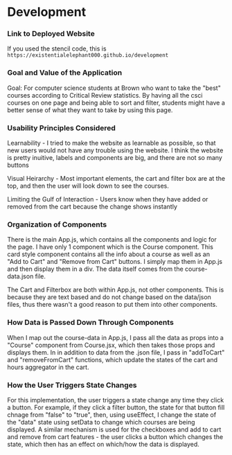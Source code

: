# Development

### Link to Deployed Website
If you used the stencil code, this is `https://existentialelephant000.github.io/development`


### Goal and Value of the Application
Goal: For computer science students at Brown who want to take the "best" courses according to Critical
Review statistics. By having all the csci courses on one page and being able to sort and filter, students
might have a better sense of what they want to take by using this page.

### Usability Principles Considered

Learnability - I tried to make the website as learnable as possible, so that new users would not have any
trouble using the website. I think the website is pretty inuitive, labels and components are big, and there are not so many buttons

Visual Heirarchy - Most important elements, the cart and filter box are at the top, and then the user will 
look down to see the courses.

Limiting the Gulf of Interaction - Users know when they have added or removed from the cart because the change shows instantly

### Organization of Components

There is the main App.js, which contains all the components and logic for the page. I have only 1 component
which is the Course component. This card style component contains all the info about a course as well as an
"Add to Cart" and "Remove from Cart" buttons. I simply map them in App.js and then display them in a div.
The data itself comes from the course-data.json file.

The Cart and Filterbox are both within App.js, not other components. This is because they are text based and do not change based on the data/json files, thus there wasn't a good reason to put them into other components.

### How Data is Passed Down Through Components
When I map out the course-data in App.js, I pass all the data as props into a "Course" component from Course.jsx, which then takes those props and displays them. In in addition to data from the .json file, I pass in
"addToCart" and "removeFromCart" functions, which update the states of the cart and hours aggregator in the cart.

### How the User Triggers State Changes
For this implementation, the user triggers a state change any time they click a button. For example, if they click a filter button, the state for that button fill chnage from "false" to "true", then, using useEffect, I change the state of the "data" state using setData to change which courses are being displayed. A similar mechanism is used for the checkboxes and add to cart and remove from cart features - the user clicks a button which changes the state, which then has an effect on which/how the data is displayed.

